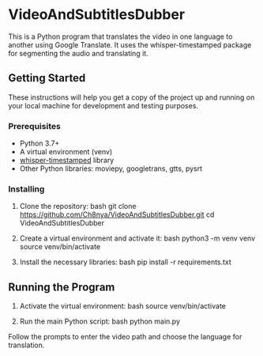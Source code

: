# VideoAndSubtitlesDubber

This is a Python program that translates the video in one language to another using Google Translate. It uses the whisper-timestamped package for segmenting the audio and translating it.

## Getting Started

These instructions will help you get a copy of the project up and running on your local machine for development and testing purposes.

### Prerequisites

- Python 3.7+
- A virtual environment (venv)
- [whisper-timestamped](https://github.com/linto-ai/whisper-timestamped) library
- Other Python libraries: moviepy, googletrans, gtts, pysrt

### Installing

1. Clone the repository:
bash git clone https://github.com/Ch8nya/VideoAndSubtitlesDubber.git 
cd VideoAndSubtitlesDubber


2. Create a virtual environment and activate it:
bash python3 -m venv venv source venv/bin/activate


3. Install the necessary libraries:
bash pip install -r requirements.txt


## Running the Program

1. Activate the virtual environment:
bash source venv/bin/activate


2. Run the main Python script:
bash python main.py

Follow the prompts to enter the video path and choose the language for translation.
